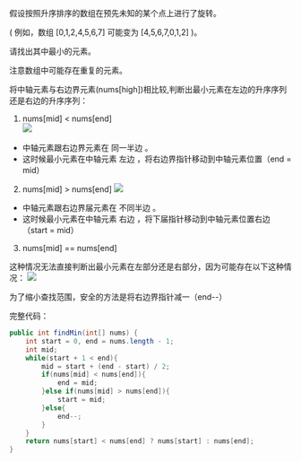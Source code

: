 假设按照升序排序的数组在预先未知的某个点上进行了旋转。

( 例如，数组 [0,1,2,4,5,6,7] 可能变为 [4,5,6,7,0,1,2] )。

请找出其中最小的元素。

注意数组中可能存在重复的元素。

将中轴元素与右边界元素(nums[high])相比较,判断出最小元素在左边的升序序列还是右边的升序序列：  

1. nums[mid] < nums[end]  
![](https://pic.leetcode-cn.com/Figures/154/154_case_1.png)

- 中轴元素跟右边界元素在 同一半边 。
- 这时候最小元素在中轴元素 左边 ，将右边界指针移动到中轴元素位置（end = mid）

2. nums[mid] > nums[end]
![](https://pic.leetcode-cn.com/Figures/154/154_case_2.png)

- 中轴元素跟右边界届元素在 不同半边 。
- 这时候最小元素在中轴元素 右边 ，将下届指针移动到中轴元素位置右边（start = mid）

3. nums[mid] == nums[end]

这种情况无法直接判断出最小元素在左部分还是右部分，因为可能存在以下这种情况：
![](https://pic.leetcode-cn.com/Figures/154/154_case_3_ii.png)

为了缩小查找范围，安全的方法是将右边界指针减一（end--）

完整代码：

```Java
public int findMin(int[] nums) {
    int start = 0, end = nums.length - 1;
    int mid;
    while(start + 1 < end){
        mid = start + (end - start) / 2;
        if(nums[mid] < nums[end]){
            end = mid;
        }else if(nums[mid] > nums[end]){
            start = mid;
        }else{
            end--;
        }
    }
    return nums[start] < nums[end] ? nums[start] : nums[end];
}
```
